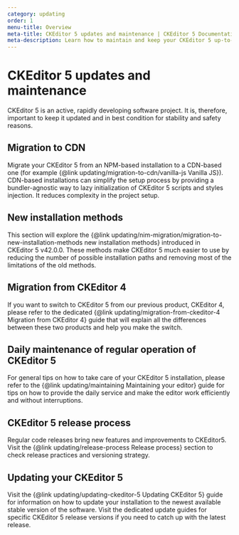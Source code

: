 ```yaml
---
category: updating
order: 1
menu-title: Overview
meta-title: CKEditor 5 updates and maintenance | CKEditor 5 Documentation
meta-description: Learn how to maintain and keep your CKEditor 5 up-to-date at all times.
---
```


# CKEditor&nbsp;5 updates and maintenance

CKEditor&nbsp;5 is an active, rapidly developing software project. It is, therefore, important to keep it updated and in best condition for stability and safety reasons.

## Migration to CDN

Migrate your CKEditor&nbsp;5 from an NPM-based installation to a CDN-based one (for example {@link updating/migration-to-cdn/vanilla-js Vanilla JS}). CDN-based installations can simplify the setup process by providing a bundler-agnostic way to lazy initialization of CKEditor&nbsp;5 scripts and styles injection. It reduces complexity in the project setup.

## New installation methods

This section will explore the {@link updating/nim-migration/migration-to-new-installation-methods new installation methods} introduced in CKEditor&nbsp;5 v42.0.0. These methods make CKEditor 5 much easier to use by reducing the number of possible installation paths and removing most of the limitations of the old methods.

## Migration from CKEditor 4

If you want to switch to CKEditor&nbsp;5 from our previous product, CKEditor&nbsp;4, please refer to the dedicated {@link updating/migration-from-ckeditor-4 Migration from CKEditor 4} guide that will explain all the differences between these two products and help you make the switch.

## Daily maintenance of regular operation of CKEditor&nbsp;5

For general tips on how to take care of your CKEditor&nbsp;5 installation, please refer to the {@link updating/maintaining Maintaining your editor} guide for tips on how to provide the daily service and make the editor work efficiently and without interruptions.

## CKEditor&nbsp;5 release process

Regular code releases bring new features and improvements to CKEditor5. Visit the {@link updating/release-process Release process} section to check release practices and versioning strategy.

## Updating your CKEditor&nbsp;5

Visit the {@link updating/updating-ckeditor-5 Updating CKEditor&nbsp;5} guide for information on how to update your installation to the newest available stable version of the software. Visit the dedicated update guides for specific CKEditor&nbsp;5 release versions if you need to catch up with the latest release.
